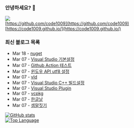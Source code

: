 ### 안녕하세요? 👋
![](https://avatars.githubusercontent.com/u/9472495?s=400&u=2df04e1c78d875ea822f513017663edec6e366e3&v=4)  
[https://github.com/code1009](https://github.com/code1009)  
[https://code1009.github.io/](https://code1009.github.io/)  

### 최신 블로그 목록
<!-- feed start -->
- Mar 18 - [nuget](https://code1009.github.io/p/nuget/)
- Mar 07 - [Visual Studio 기본설정](https://code1009.github.io/p/visual-studio-%EA%B8%B0%EB%B3%B8%EC%84%A4%EC%A0%95/)
- Mar 07 - [Github Action 테스트](https://code1009.github.io/p/github-action-%ED%85%8C%EC%8A%A4%ED%8A%B8/)
- Mar 07 - [윈도우 API utf8 설정](https://code1009.github.io/p/%EC%9C%88%EB%8F%84%EC%9A%B0-api-utf8-%EC%84%A4%EC%A0%95/)
- Mar 07 - [vld](https://code1009.github.io/p/vld/)
- Mar 07 - [Visual Studio C++ 빌드설정](https://code1009.github.io/p/visual-studio-c-%EB%B9%8C%EB%93%9C%EC%84%A4%EC%A0%95/)
- Mar 07 - [Visual Studio Plugin](https://code1009.github.io/p/visual-studio-plugin/)
- Mar 07 - [vcpkg](https://code1009.github.io/p/vcpkg/)
- Mar 07 - [한글날](https://code1009.github.io/p/%ED%95%9C%EA%B8%80%EB%82%A0/)
- Mar 07 - [셈말짓기](https://code1009.github.io/p/%EC%85%88%EB%A7%90%EC%A7%93%EA%B8%B0/)
<!-- feed end -->

[![GitHub stats](https://github-readme-stats.vercel.app/api?username=code1009)](https://github.com/anuraghazra/github-readme-stats)  
[![Top Language](https://github-readme-stats.vercel.app/api/top-langs/?username=code1009)](https://github.com/anuraghazra/github-readme-stats)  

<!--
**code1009/code1009** is a ✨ _special_ ✨ repository because its `README.md` (this file) appears on your GitHub profile.

Here are some ideas to get you started:

- 🔭 I’m currently working on ...
- 🌱 I’m currently learning ...
- 👯 I’m looking to collaborate on ...
- 🤔 I’m looking for help with ...
- 💬 Ask me about ...
- 📫 How to reach me: ...
- 😄 Pronouns: ...
- ⚡ Fun fact: ...
-->
